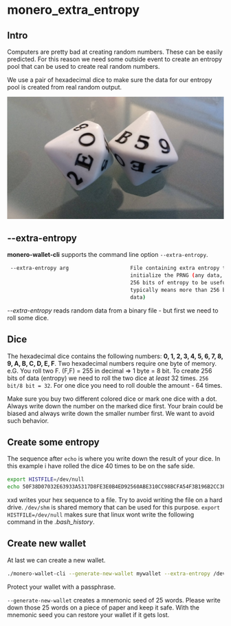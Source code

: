 # monero_extra_entropy
## Intro
Computers are pretty bad at creating random numbers. These can be easily predicted. For this reason we need some outside event to create an entropy pool that can be used to create real random numbers.

We use a pair of hexadecimal dice to make sure the data for our entropy pool is created from real random output.

![alt text](https://github.com/nonie-sys/monero_extra_entropy/blob/master/hexdice.jpg "Hexadecimal dice")

## --extra-entropy

**monero-wallet-cli** supports the command line option `--extra-entropy`.

```bash
 --extra-entropy arg                    File containing extra entropy to 
                                        initialize the PRNG (any data, aim for 
                                        256 bits of entropy to be useful, wihch
                                        typically means more than 256 bits of 
                                        data)

```
*--extra-entropy* reads random data from a binary file - but first we need to roll some dice.

## Dice

The hexadecimal dice contains the following numbers: **0, 1, 2, 3, 4, 5, 6, 7, 8, 9, A, B, C, D, E, F**.
Two hexadecimal numbers require one byte of memory. e.G. You roll two F. (F,F) = 255 in decimal => 1 byte = 8 bit.
To create 256 bits of data (entropy) we need to roll the two dice at *least* 32 times. `256 bit/8 bit = 32`.
For one dice you need to roll double the amount - 64 times.

Make sure you buy two different colored dice or mark one dice with a dot. Always write down the number on the marked dice first. Your brain could be biased and always write down the smaller number first. We want to avoid such behavior.

## Create some entropy

The sequence after `echo` is where you write down the result of your dice. In this example i have rolled the dice 40 times to be on the safe side.

```bash
export HISTFILE=/dev/null
echo 50F38D07032E63933A5317D8FE3E0B4ED92560ABE310CC98BCFA54F3B196B2CC3FA219A494C49A7C | xxd -r -p > /dev/shm/entropy
```
xxd writes your hex sequence to a file. Try to avoid writing the file on a hard drive. `/dev/shm` is shared memory that can be used for this purpose. `export HISTFILE=/dev/null` makes sure that linux wont write the following command in the *.bash_history*.

## Create new wallet

At last we can create a new wallet.

```bash
./monero-wallet-cli --generate-new-wallet mywallet --extra-entropy /dev/shm/entropy
```
Protect your wallet with a passphrase.

`--generate-new-wallet` creates a mnemonic seed of 25 words. Please write down those 25 words on a piece of paper and keep it safe. With the mnemonic seed you can restore your wallet if it gets lost.

